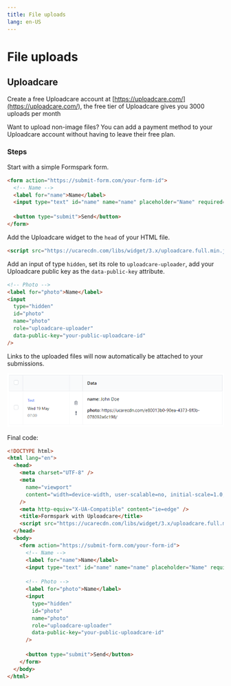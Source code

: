 ```yaml
---
title: File uploads
lang: en-US
---
```


# File uploads

## Uploadcare

Create a free Uploadcare account at [https://uploadcare.com/](https://uploadcare.com/), the free tier of Uploadcare
gives you 3000 uploads per month

Want to upload non-image files? You can add a payment method to your Uploadcare account without having to leave their
free plan.

### Steps

Start with a simple Formspark form.

```html
<form action="https://submit-form.com/your-form-id">
  <!-- Name -->
  <label for="name">Name</label>
  <input type="text" id="name" name="name" placeholder="Name" required="" />

  <button type="submit">Send</button>
</form>
```

Add the Uploadcare widget to the `head` of your HTML file.

```html
<script src="https://ucarecdn.com/libs/widget/3.x/uploadcare.full.min.js"></script>
```

Add an input of type `hidden`, set its role to `uploadcare-uploader`, add your Uploadcare public key as
the `data-public-key` attribute.

```html
<!-- Photo -->
<label for="photo">Name</label>
<input
  type="hidden"
  id="photo"
  name="photo"
  role="uploadcare-uploader"
  data-public-key="your-public-uploadcare-id"
/>
```

Links to the uploaded files will now automatically be attached to your submissions.

![Uploadcare submission](../.vuepress/public/uploadcare-submission.png)

Final code:

```html
<!DOCTYPE html>
<html lang="en">
  <head>
    <meta charset="UTF-8" />
    <meta
      name="viewport"
      content="width=device-width, user-scalable=no, initial-scale=1.0, maximum-scale=1.0, minimum-scale=1.0"
    />
    <meta http-equiv="X-UA-Compatible" content="ie=edge" />
    <title>Formspark with Uploadcare</title>
    <script src="https://ucarecdn.com/libs/widget/3.x/uploadcare.full.min.js"></script>
  </head>
  <body>
    <form action="https://submit-form.com/your-form-id">
      <!-- Name -->
      <label for="name">Name</label>
      <input type="text" id="name" name="name" placeholder="Name" required="" />

      <!-- Photo -->
      <label for="photo">Name</label>
      <input
        type="hidden"
        id="photo"
        name="photo"
        role="uploadcare-uploader"
        data-public-key="your-public-uploadcare-id"
      />

      <button type="submit">Send</button>
    </form>
  </body>
</html>
```
